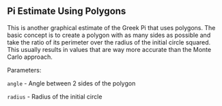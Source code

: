 ## Pi Estimate Using Polygons
This is another graphical estimate of the Greek Pi that uses polygons. The basic concept is to create a polygon with as many sides as possible and take the ratio of its perimeter over the radius of the initial circle squared. This usually results in values that are way more accurate than the Monte Carlo approach.

Parameters:

`angle` - Angle between 2 sides of the polygon

`radius` - Radius of the initial circle